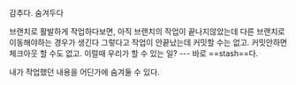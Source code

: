 감추다. 숨겨두다

브랜치로 활발하게 작업하다보면,
아직 브랜치의 작업이 끝나지않았는데 다른 브랜치로 이동해야하는 경우가 생긴다
그렇다고 작업이 안끝났는데 커밋할 수는 없고. 
커밋안하면 체크아웃 할 수도 없고. 
이럴때 우리가 할 수 있는 일? ---  바로 ==stash==다.

내가 작업했던 내용을 어딘가에 숨겨둘 수 있다.

 